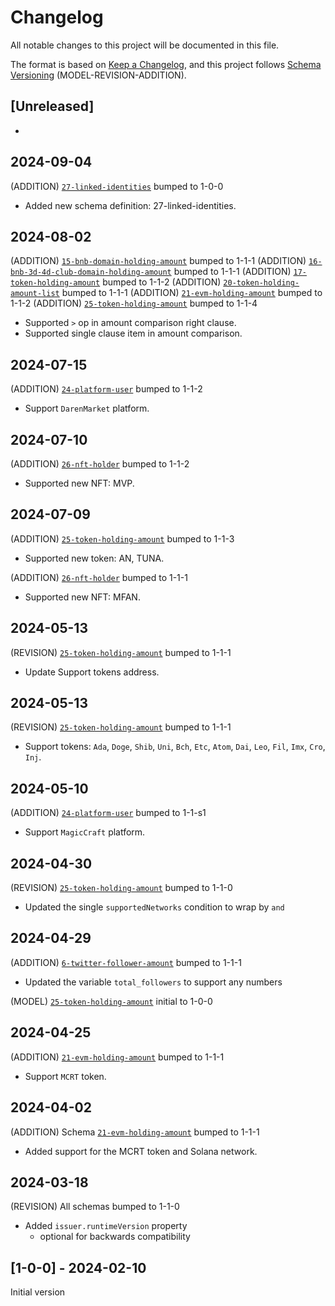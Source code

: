 # Changelog

All notable changes to this project will be documented in this file.

The format is based on [Keep a Changelog](https://keepachangelog.com/en/1.0.0/),
and this project follows [Schema Versioning](https://docs.snowplow.io/docs/pipeline-components-and-applications/iglu/common-architecture/schemaver/) (MODEL-REVISION-ADDITION).

## [Unreleased]

-

## 2024-09-04

(ADDITION) [`27-linked-identities`](./src/lib/27-linked-identities/) bumped to 1-0-0

- Added new schema definition: 27-linked-identities.

## 2024-08-02

(ADDITION) [`15-bnb-domain-holding-amount`](./src/lib/15-bnb-domain-holding-amount/) bumped to 1-1-1
(ADDITION) [`16-bnb-3d-4d-club-domain-holding-amount`](./src/lib/16-bnb-3d-4d-club-domain-holding-amount/) bumped to 1-1-1
(ADDITION) [`17-token-holding-amount`](./src/lib/17-token-holding-amount/) bumped to 1-1-2
(ADDITION) [`20-token-holding-amount-list`](./src/lib/20-token-holding-amount-list/) bumped to 1-1-1
(ADDITION) [`21-evm-holding-amount`](./src/lib/21-evm-holding-amount/) bumped to 1-1-2
(ADDITION) [`25-token-holding-amount`](./src/lib/25-token-holding-amount/) bumped to 1-1-4

- Supported `>` op in amount comparison right clause.
- Supported single clause item in amount comparison.

## 2024-07-15

(ADDITION) [`24-platform-user`](./src/lib/24-platform-user/) bumped to 1-1-2

- Support `DarenMarket` platform.

## 2024-07-10

(ADDITION) [`26-nft-holder`](./src/lib/26-nft-holder/) bumped to 1-1-2

- Supported new NFT: MVP.

## 2024-07-09

(ADDITION) [`25-token-holding-amount`](./src/lib/25-token-holding-amount/) bumped to 1-1-3

- Supported new token: AN, TUNA.

(ADDITION) [`26-nft-holder`](./src/lib/26-nft-holder/) bumped to 1-1-1

- Supported new NFT: MFAN.

## 2024-05-13

(REVISION) [`25-token-holding-amount`](./src/lib/25-token-holding-amount/) bumped to 1-1-1

- Update Support tokens address.

## 2024-05-13

(REVISION) [`25-token-holding-amount`](./src/lib/25-token-holding-amount/) bumped to 1-1-1

- Support tokens: `Ada`, `Doge`, `Shib`, `Uni`, `Bch`, `Etc`, `Atom`, `Dai`, `Leo`, `Fil`, `Imx`, `Cro`, `Inj`.

## 2024-05-10

(ADDITION) [`24-platform-user`](./src/lib/24-platform-user/) bumped to 1-1-s1

- Support `MagicCraft` platform.

## 2024-04-30

(REVISION) [`25-token-holding-amount`](./src/lib/25-token-holding-amount/) bumped to 1-1-0

- Updated the single `supportedNetworks` condition to wrap by `and`

## 2024-04-29

(ADDITION) [`6-twitter-follower-amount`](./src/lib/6-twitter-follower-amount/) bumped to 1-1-1

- Updated the variable `total_followers` to support any numbers

(MODEL) [`25-token-holding-amount`](./src/lib/25-token-holding-amount/) initial to 1-0-0

## 2024-04-25

(ADDITION) [`21-evm-holding-amount`](./src/lib/21-evm-holding-amount/) bumped to 1-1-1

- Support `MCRT` token.

## 2024-04-02

(ADDITION) Schema [`21-evm-holding-amount`](./src//lib/21-evm-holding-amount/) bumped to 1-1-1

- Added support for the MCRT token and Solana network.

## 2024-03-18

(REVISION) All schemas bumped to 1-1-0

- Added `issuer.runtimeVersion` property
  - optional for backwards compatibility

## [1-0-0] - 2024-02-10

Initial version
